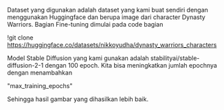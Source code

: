 Dataset yang digunakan adalah dataset yang kami buat sendiri dengan menggunakan Huggingface dan berupa image dari character Dynasty Warriors. Bagian Fine-tuning dimulai pada code bagian 

!git clone https://huggingface.co/datasets/nikkoyudha/dynasty_warriors_characters 

Model Stable Diffusion yang kami gunakan adalah stabilityai/stable-diffusion-2-1 dengan 100 epoch. Kita bisa meningkatkan jumlah epochnya dengan menambahkan 

"max_training_epochs"

Sehingga hasil gambar yang dihasilkan lebih baik.
